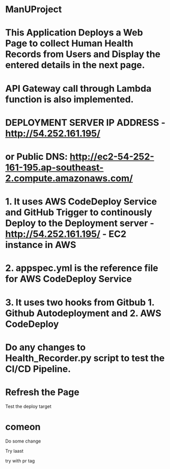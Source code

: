 # ManUProject
# This Application Deploys a Web Page to collect Human Health Records from Users and Display the entered details in the next page.
# API Gateway call through Lambda function is also implemented.

#                 DEPLOYMENT SERVER IP ADDRESS - http://54.252.161.195/ 
# or Public DNS:  http://ec2-54-252-161-195.ap-southeast-2.compute.amazonaws.com/


# 1. It uses AWS CodeDeploy Service and GitHub Trigger to continously Deploy to the Deployment server - http://54.252.161.195/ - EC2 instance in AWS
# 2. appspec.yml is the reference file for AWS CodeDeploy Service
# 3. It uses two hooks from Gitbub 1. Github Autodeployment and 2. AWS CodeDeploy

# Do any changes to Health_Recorder.py script to test the CI/CD Pipeline.
# Refresh the Page 


Test the deploy target

comeon
=======
 Do some change

Try laast

try with pr tag
